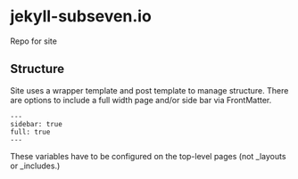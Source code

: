# jekyll-subseven.io
Repo for site

## Structure
Site uses a wrapper template and post template to manage structure. There are options to include a full width page and/or side bar via FrontMatter. 

```
---
sidebar: true
full: true
---
```

These variables have to be configured on the top-level pages (not _layouts or _includes.)
